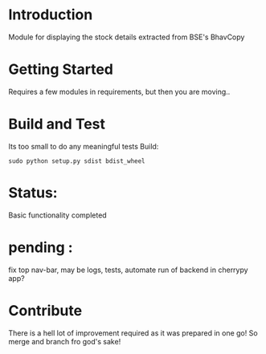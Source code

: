 # Introduction 
Module for displaying the stock details extracted from BSE's BhavCopy

# Getting Started
Requires a few modules in requirements, but then you are moving..

# Build and Test
Its too small to do any meaningful tests
Build:
```
sudo python setup.py sdist bdist_wheel
```

# Status:
Basic functionality completed

# pending :
fix top nav-bar,
may be logs,
tests,
automate run of backend in cherrypy app?


# Contribute
There is a hell lot of improvement required as it was prepared in one go!
So merge and branch fro god's sake!

